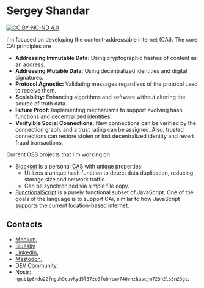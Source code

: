 # Sergey Shandar

[![CC BY-NC-ND 4.0](https://mirrors.creativecommons.org/presskit/buttons/88x31/png/by-nc-nd.png)](https://creativecommons.org/licenses/by-nc-nd/4.0/)

I'm focused on developing the content-addressable internet (CAi). The core CAi principles are
- **Addressing Immutable Data:** Using cryptographic hashes of content as an address.
- **Addressing Mutable Data:** Using decentralized identities and digital signatures.
- **Protocol Agnostic:** Validating messages regardless of the protocol used to receive them.
- **Scalability:** Enhancing algorithms and software without altering the source of truth data.
- **Future Proof:** Implementing mechanisms to support evolving hash functions and decentralized identities.
- **Verifyible Social Connections:** New connections can be verified by the connection graph, and a trust rating can be assigned. Also, trusted connections can restore stolen or lost decentralized identity and revert fraud transactions.

Current OSS projects that I'm working on 
- [Blockset](https://github.com/datablockset/blockset) is a personal [CAS](https://en.wikipedia.org/wiki/Content-addressable_storage) with unique properties:
  - Utilizes a unique hash function to detect data duplication, reducing storage size and network traffic.
  - Can be synchronized via simple file copy.
- [FunctionalScript](https://github.com/functionalscript) is a purely functional subset of JavaScript. One of the goals of the language is to support CAi, similar to how JavaScript supports the current location-based internet.

## Contacts

- [Medium](https://medium.com/@sergeyshandar),
- [Bluesky](https://bsky.app/profile/sergey-shandar.bsky.social)
- [LinkedIn](https://www.linkedin.com/in/sergeyshandar/),
- [Mastodon](https://techhub.social/@functionalscript),
- [DEV Community](https://dev.to/sergeyshandar),
- Nostr: `npub1p6ndu22fnguh9cuvkyd5l37ze0fu8ntav740vnzkuscjm723h2ls5n23gt`.
